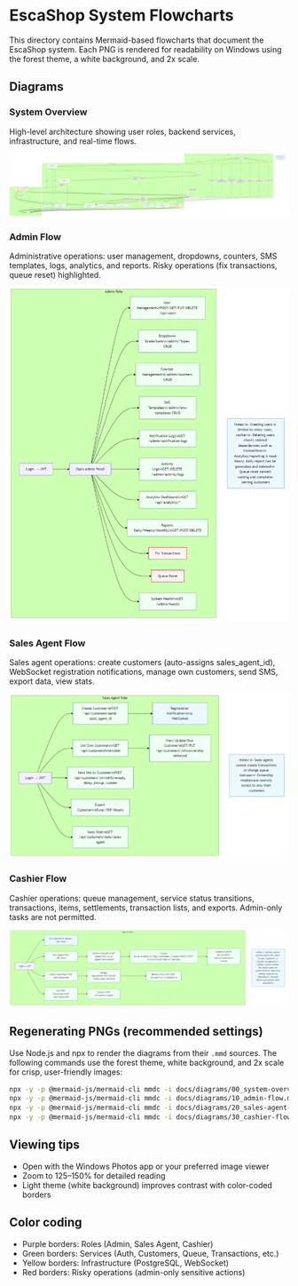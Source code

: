 # EscaShop System Flowcharts

This directory contains Mermaid-based flowcharts that document the EscaShop system. Each PNG is rendered for readability on Windows using the forest theme, a white background, and 2x scale.

## Diagrams

### System Overview
High-level architecture showing user roles, backend services, infrastructure, and real-time flows.

![System Overview](./00_system-overview.png)

### Admin Flow
Administrative operations: user management, dropdowns, counters, SMS templates, logs, analytics, and reports. Risky operations (fix transactions, queue reset) highlighted.

![Admin Flow](./10_admin-flow.png)

### Sales Agent Flow
Sales agent operations: create customers (auto-assigns sales_agent_id), WebSocket registration notifications, manage own customers, send SMS, export data, view stats.

![Sales Agent Flow](./20_sales-agent-flow.png)

### Cashier Flow
Cashier operations: queue management, service status transitions, transactions, items, settlements, transaction lists, and exports. Admin-only tasks are not permitted.

![Cashier Flow](./30_cashier-flow.png)

## Regenerating PNGs (recommended settings)
Use Node.js and npx to render the diagrams from their `.mmd` sources. The following commands use the forest theme, white background, and 2x scale for crisp, user-friendly images:

```bash
npx -y -p @mermaid-js/mermaid-cli mmdc -i docs/diagrams/00_system-overview.mmd -o docs/diagrams/00_system-overview.png -t forest -b white --scale 2
npx -y -p @mermaid-js/mermaid-cli mmdc -i docs/diagrams/10_admin-flow.mmd -o docs/diagrams/10_admin-flow.png -t forest -b white --scale 2
npx -y -p @mermaid-js/mermaid-cli mmdc -i docs/diagrams/20_sales-agent-flow.mmd -o docs/diagrams/20_sales-agent-flow.png -t forest -b white --scale 2
npx -y -p @mermaid-js/mermaid-cli mmdc -i docs/diagrams/30_cashier-flow.mmd -o docs/diagrams/30_cashier-flow.png -t forest -b white --scale 2
```

## Viewing tips
- Open with the Windows Photos app or your preferred image viewer
- Zoom to 125–150% for detailed reading
- Light theme (white background) improves contrast with color-coded borders

## Color coding
- Purple borders: Roles (Admin, Sales Agent, Cashier)
- Green borders: Services (Auth, Customers, Queue, Transactions, etc.)
- Yellow borders: Infrastructure (PostgreSQL, WebSocket)
- Red borders: Risky operations (admin-only sensitive actions)

